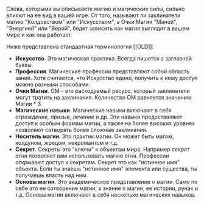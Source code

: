 Слова, которыми вы описываете магию и магические силы, сильно влияют на ее вид в вашей игре. От того, называют ли заклинатели магию "Колдовством" или "Искусством", а Очки Магии "Маной", "Энергией" или "Верой", бедет зависить как магия выглядит в вашем мире и как она работает.

Ниже представлена стандартная терминология [[OLD]]:

- **Искусство**. Это магическая практика. Всегда пишется с заглавной буквы.
- **Профессия**. Магические профессии представляют собой область заний. Хотя считается, что Искусство едино, получить к нему доступ можно разными способами.
- **Очки Магии**. ОМ - это расходуемый ресурс, который заклинатели могут тратить на заклинания. Количество ОМ равняется значению Магии * 3.
- **Магические навыки**. Магические навыки включают в себя *ограждение, призыв, лечение* и др. Эти навыки предоставляют доступ к особым формам магии, а также на более высоких уровнях позволяют сотворять более сложные заклинания.
- **Носитель магии**. Это практик магии. Он может быть магом, колдуном, жрецом, некромантом и т.д.
- **Секрет**. Секреты это "ключи"
 к объектам мира. Например *секрет огня* позволяет вам использовать магию огня. Профессии открывают доступ к секретам. Секрет это как "истинное имя" объекта. Если ты знаешь "истинное имя" элемента или существа, ты получаешь власть над ним.
 - **Основы магии**. Это академическое представление о магии. Само по себе это не сотворение магии, а знание о магии, ее истории, рунах и т.д. Основы магии включают в себя несколько магических навыков.
